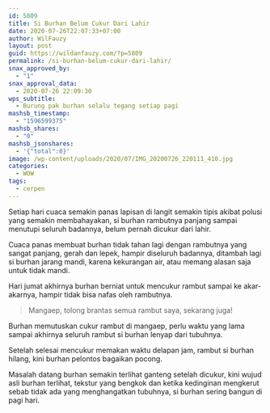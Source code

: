 ```yaml
---
id: 5809
title: Si Burhan Belum Cukur Dari Lahir
date: 2020-07-26T22:07:33+07:00
author: WilFauzy
layout: post
guid: https://wildanfauzy.com/?p=5809
permalink: /si-burhan-belum-cukur-dari-lahir/
snax_approved_by:
  - "1"
snax_approval_data:
  - 2020-07-26 22:09:30
wps_subtitle:
  - Burung pak burhan selalu tegang setiap pagi
mashsb_timestamp:
  - "1596599375"
mashsb_shares:
  - "0"
mashsb_jsonshares:
  - '{"total":0}'
image: /wp-content/uploads/2020/07/IMG_20200726_220111_410.jpg
categories:
  - WOW
tags:
  - cerpen
---
```

Setiap hari cuaca semakin panas lapisan di langit semakin tipis akibat polusi yang semakin membahayakan, si burhan rambutnya panjang sampai menutupi seluruh badannya, belum pernah dicukur dari lahir.&nbsp;

Cuaca panas membuat burhan tidak tahan lagi dengan rambutnya yang sangat panjang, gerah dan lepek, hampir diseluruh badannya, ditambah lagi si burhan jarang mandi, karena kekurangan air, atau memang alasan saja untuk tidak mandi.&nbsp;

Hari jumat akhirnya burhan berniat untuk mencukur rambut sampai ke akar-akarnya, hampir tidak bisa nafas oleh rambutnya.&nbsp;

> Mangaep, tolong brantas semua rambut saya, sekarang juga!&nbsp;

Burhan memutuskan cukur rambut di mangaep, perlu waktu yang lama sampai akhirnya seluruh rambut si burhan lenyap dari tubuhnya.&nbsp;

Setelah selesai mencukur memakan waktu delapan jam, rambut si burhan hilang, kini burhan pelontos bagaikan pocong.&nbsp;

Masalah datang burhan semakin terlihat ganteng setelah dicukur, kini wujud asli burhan terlihat, tekstur yang bengkok dan ketika kedinginan mengkerut sebab tidak ada yang menghangatkan tubuhnya, si burhan sering bangun di pagi hari.&nbsp;